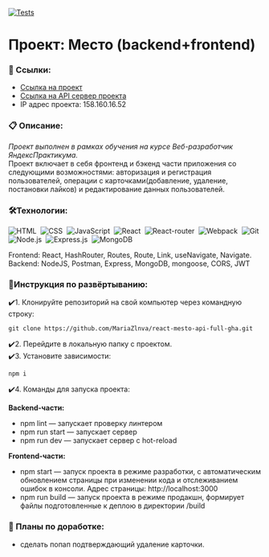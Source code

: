 [![Tests](https://github.com/yandex-praktikum/react-mesto-api-full-gha/actions/workflows/tests.yml/badge.svg)](https://github.com/yandex-praktikum/react-mesto-api-full-gha/actions/workflows/tests.yml)
# Проект: Место (backend+frontend)

### 🔗 Ссылки:
- [Ссылка на проект](https://mesto.zlnva.nomoredomains.monster/)  
- [Ссылка на API сервер проекта](https://api.mesto.zlnva.nomoredomains.monster/)  
- IP адрес проекта: 158.160.16.52  

### 📋 Описание:  
*Проект выполнен в рамках обучения на курсе Веб-разработчик ЯндексПрактикума.*  
Проект включает в себя фронтенд и бэкенд части приложения со следующими возможностями: авторизация и регистрация пользователей, операции с карточками(добавление, удаление, постановки лайков) и редактирование данных пользователей. 
&nbsp;
### 🛠️Технологии:
![HTML](https://img.shields.io/badge/-HTML-05122A?style=flat&logo=HTML5)&nbsp;
![CSS](https://img.shields.io/badge/-CSS-05122A?style=flat&logo=CSS3&logoColor=1572B6)&nbsp;
![JavaScript](https://img.shields.io/badge/-JavaScript-05122A?style=flat&logo=javascript)&nbsp;
![React](https://img.shields.io/badge/-React-05122A?style=flat&logo=react)&nbsp;
![React-router](https://img.shields.io/badge/-React_Router-05122A?style=flat&logo=react-router)&nbsp;
![Webpack](https://img.shields.io/badge/-Webpack-05122A?style=flat&logo=webpack)&nbsp;
![Git](https://img.shields.io/badge/-Git-05122A?style=flat&logo=git)&nbsp;
![Node.js](https://img.shields.io/badge/-Node.js-05122A?style=flat&logo=node.js)&nbsp;
![Express.js](https://img.shields.io/badge/-Express.js-05122A?style=flat&logo=Express.js&logoColor=1572B6)&nbsp;
![MongoDB](https://img.shields.io/badge/-MongoDB-05122A?style=flat&logo=mongodb)&nbsp;

Frontend: React, HashRouter, Routes, Route, Link, useNavigate, Navigate.  
Backend: NodeJS, Postman, Express, MongoDB, mongoose, CORS, JWT
&nbsp;
### 💫Инструкция по развёртыванию:

✔️1. Клонируйте репозиторий на свой компьютер через командную строку:
```
git clone https://github.com/MariaZlnva/react-mesto-api-full-gha.git
```

✔️2. Перейдите в локальную папку с проектом.  
✔️3. Установите зависимости:

```
npm i
```

✔️4. Команды для запуска проекта:
   
**Backend-части:**
- npm lint — запускает проверку линтером
- npm run start — запускает сервер
- npm run dev — запускает сервер с hot-reload
   
**Frontend-части:**
- npm start — запуск проекта в режиме разработки, с автоматическим обновлением страницы при изменении кода и отслеживанием ошибок в консоли. Адрес страницы: http://localhost:3000
- npm run build — запуск проекта в режиме продакшн, формирует файлы подготовленные к деплою в директории /build

### 💭 Планы по доработке:
- сделать попап подтверждающий удаление карточки.
